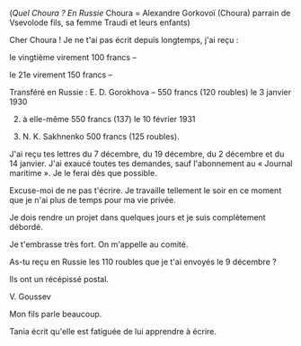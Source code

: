 (*Quel Choura ? En Russie* Choura = 
Alexandre Gorkovoï (Choura) parrain de Vsevolode fils, sa femme Traudi et leurs enfants)



Cher Choura ! Je ne t'ai pas écrit depuis longtemps, j'ai reçu :

le vingtième virement 100 francs –

le 21e virement 150 francs –

Transféré en Russie : E. D. Gorokhova – 550 francs (120 roubles) le 3 janvier 1930

2) à elle-même 550 francs (137) le 10 février 1931

3) N. K. Sakhnenko 500 francs (125 roubles).

J'ai reçu tes lettres du 7 décembre, du 19 décembre, du 2 décembre et du 14 janvier. J'ai exaucé toutes tes demandes, sauf l'abonnement au « Journal maritime ». Je le ferai dès que possible.

Excuse-moi de ne pas t'écrire. Je travaille tellement le soir en ce moment que je n'ai plus de temps pour ma vie privée.

Je dois rendre un projet dans quelques jours et je suis complètement débordé.

Je t'embrasse très fort. On m'appelle au comité.

As-tu reçu en Russie les 110 roubles que je t'ai envoyés le 9 décembre ?

Ils ont un récépissé postal.

V. Goussev

Mon fils parle beaucoup.

Tania écrit qu'elle est fatiguée de lui apprendre à écrire.
